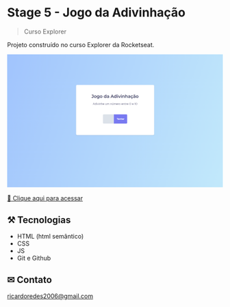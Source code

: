 # Stage 5 - Jogo da Adivinhação

>Curso Explorer


Projeto construído no curso Explorer da Rocketseat.

![preview](./.github/preview.png)



[ 🔗 Clique aqui para acessar](https://ricardojcosta.github.io/explorer_stage5_Jogo/)


## ⚒ Tecnologias

  - HTML (html semântico)
  - CSS 
  - JS 
  - Git e Github

## ✉ Contato

ricardoredes2006@gmail.com